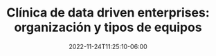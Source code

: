 ---
title: "Clínica de data driven enterprises: organización y tipos de equipos"
date: 2022-11-24T11:25:10-06:00
designation : "CDOs y CDAOs que buscan validar y comparar sus estrategias de datos"
image: /images/speakers/paloma-gonzalez.jpg
speaker: Paloma González Martínez
enterprise: FEMSA
draft: true
---